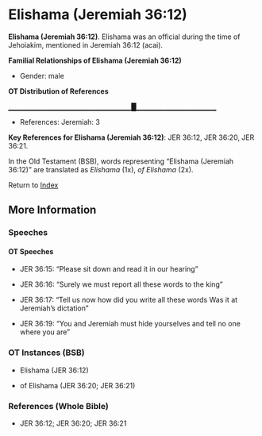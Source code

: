 # Elishama (Jeremiah 36:12)
**Elishama (Jeremiah 36:12)**. 
Elishama was an official during the time of Jehoiakim, mentioned in Jeremiah 36:12 (acai). 




**Familial Relationships of Elishama (Jeremiah 36:12)**


* Gender: male


**OT Distribution of References**

▁▁▁▁▁▁▁▁▁▁▁▁▁▁▁▁▁▁▁▁▁▁▁█▁▁▁▁▁▁▁▁▁▁▁▁▁▁▁
* References: Jeremiah: 3



**Key References for Elishama (Jeremiah 36:12)**: 
JER 36:12, JER 36:20, JER 36:21. 


In the Old Testament (BSB), words representing “Elishama (Jeremiah 36:12)” are translated as 
*Elishama* (1x), *of Elishama* (2x). 




Return to [Index](00-Index.md)

## More Information

### Speeches

#### OT Speeches

* JER 36:15: “Please sit down and read it in our hearing”

* JER 36:16: “Surely we must report all these words to the king”

* JER 36:17: “Tell us now how did you write all these words Was it at Jeremiah’s dictation”

* JER 36:19: “You and Jeremiah must hide yourselves and tell no one where you are”

### OT Instances (BSB)

* Elishama (JER 36:12)

* of Elishama (JER 36:20; JER 36:21)



### References (Whole Bible)

* JER 36:12; JER 36:20; JER 36:21



